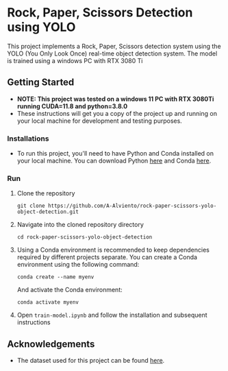 # Rock, Paper, Scissors Detection using YOLO

This project implements a Rock, Paper, Scissors detection system using the YOLO (You Only Look Once) real-time object detection system. The model is trained using a windows PC with RTX 3080 Ti

## Getting Started

- **NOTE: This project was tested on a windows 11 PC with RTX 3080Ti running CUDA=11.8 and python=3.8.0**
- These instructions will get you a copy of the project up and running on your local machine for development and testing purposes.

### Installations

- To run this project, you'll need to have Python and Conda installed on your local machine. You can download Python [here](https://www.python.org/downloads/) and Conda [here](https://docs.conda.io/projects/conda/en/latest/user-guide/install/index.html).

### Run

1. Clone the repository
    ```
    git clone https://github.com/A-Alviento/rock-paper-scissors-yolo-object-detection.git
    ```

2. Navigate into the cloned repository directory
    ```
    cd rock-paper-scissors-yolo-object-detection
    ```

3. Using a Conda environment is recommended to keep dependencies required by different projects separate. You can create a Conda environment using the following command:
    ```
    conda create --name myenv
    ```
    And activate the Conda environment:
    ```
    conda activate myenv
    ```

4. Open `train-model.ipynb` and follow the installation and subsequent instructions


## Acknowledgements

* The dataset used for this project can be found [here](https://universe.roboflow.com/roboflow-58fyf/rock-paper-scissors-sxsw/dataset/11).
